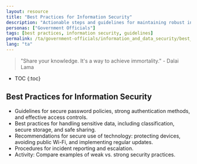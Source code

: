 ```yaml
---
layout: resource
title: "Best Practices for Information Security"
description: "Actionable steps and guidelines for maintaining robust information security in government operations."
personas: ["Government Officials"]
tags: [best practices, information security, guidelines]
permalink: /ta/government-officials/information_and_data_security/best_practices_info_security/
lang: "ta"
---
```


> "Share your knowledge. It's a way to achieve immortality." - Dalai Lama

* TOC
{:toc}

## Best Practices for Information Security

- Guidelines for secure password policies, strong authentication methods, and effective access controls.
- Best practices for handling sensitive data, including classification, secure storage, and safe sharing.
- Recommendations for secure use of technology: protecting devices, avoiding public Wi-Fi, and implementing regular updates.
- Procedures for incident reporting and escalation.
- Activity: Compare examples of weak vs. strong security practices.
